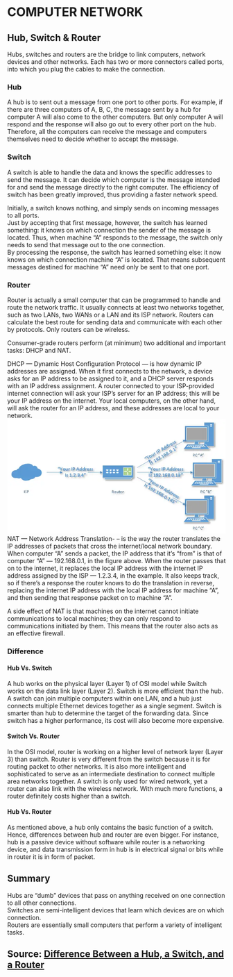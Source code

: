 # COMPUTER NETWORK

## Hub, Switch & Router
Hubs, switches and routers are the bridge to link computers, network devices and other networks. Each has two or more connectors called ports, into which you plug the cables to make the connection.  

### Hub
A hub is to sent out a message from one port to other ports. For example, if there are three computers of A, B, C, the message sent by a hub for computer A will also come to the other computers. But only computer A will respond and the response will also go out to every other port on the hub. Therefore, all the computers can receive the message and computers themselves need to decide whether to accept the message.  

### Switch
A switch is able to handle the data and knows the specific addresses to send the message. It can decide which computer is the message intended for and send the message directly to the right computer. The efficiency of switch has been greatly improved, thus providing a faster network speed.  

Initially, a switch knows nothing, and simply sends on incoming messages to all ports.   
Just by accepting that first message, however, the switch has learned something: it knows on which connection the sender of the message is located. Thus, when machine “A” responds to the message, the switch only needs to send that message out to the one connection.  
By processing the response, the switch has learned something else: it now knows on which connection machine “A” is located. That means subsequent messages destined for machine “A” need only be sent to that one port.  

### Router
Router is actually a small computer that can be programmed to handle and route the network traffic. It usually connects at least two networks together, such as two LANs, two WANs or a LAN and its ISP network. Routers can calculate the best route for sending data and communicate with each other by protocols. Only routers can be wireless.  

Consumer-grade routers perform (at minimum) two additional and important tasks: DHCP and NAT.  

DHCP — Dynamic Host Configuration Protocol — is how dynamic IP addresses are assigned. When it first connects to the network, a device asks for an IP address to be assigned to it, and a DHCP server responds with an IP address assignment. A router connected to your ISP-provided internet connection will ask your ISP’s server for an IP address; this will be your IP address on the internet. Your local computers, on the other hand, will ask the router for an IP address, and these addresses are local to your network.  
![Router-DHCP](./router-dhcp.png)
NAT — Network Address Translation- – is the way the router translates the IP addresses of packets that cross the internet/local network boundary. When computer “A” sends a packet, the IP address that it’s “from” is that of computer “A” — 192.168.0.1, in the figure above. When the router passes that on to the internet, it replaces the local IP address with the internet IP address assigned by the ISP — 1.2.3.4, in the example. It also keeps track, so if there’s a response the router knows to do the translation in reverse, replacing the internet IP address with the local IP address for machine “A”, and then sending that response packet on to machine “A”.  

A side effect of NAT is that machines on the internet cannot initiate communications to local machines; they can only respond to communications initiated by them. This means that the router also acts as an effective firewall.  




### Difference
#### Hub Vs. Switch
A hub works on the physical layer (Layer 1) of OSI model while Switch works on the data link layer (Layer 2). Switch is more efficient than the hub. A switch can join multiple computers within one LAN, and a hub just connects multiple Ethernet devices together as a single segment. Switch is smarter than hub to determine the target of the forwarding data. Since switch has a higher performance, its cost will also become more expensive.  

#### Switch Vs. Router
In the OSI model, router is working on a higher level of network layer (Layer 3) than switch. Router is very different from the switch because it is for routing packet to other networks. It is also more intelligent and sophisticated to serve as an intermediate destination to connect multiple area networks together. A switch is only used for wired network, yet a router can also link with the wireless network. With much more functions, a router definitely costs higher than a switch.  

#### Hub Vs. Router
As mentioned above, a hub only contains the basic function of a switch. Hence, differences between hub and router are even bigger. For instance, hub is a passive device without software while router is a networking device, and data transmission form in hub is in electrical signal or bits while in router it is in form of packet.  

## Summary
Hubs are “dumb” devices that pass on anything received on one connection to all other connections.  
Switches are semi-intelligent devices that learn which devices are on which connection.  
Routers are essentially small computers that perform a variety of intelligent tasks.  

## Source: [Difference Between a Hub, a Switch, and a Router](https://askleo.com/whats_the_difference_between_a_hub_a_switch_and_a_router/)
